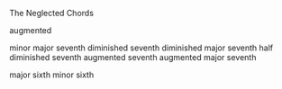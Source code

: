 The Neglected Chords

augmented

minor major seventh
diminished seventh
diminished major seventh
half diminished seventh
augmented seventh
augmented major seventh

major sixth
minor sixth 
